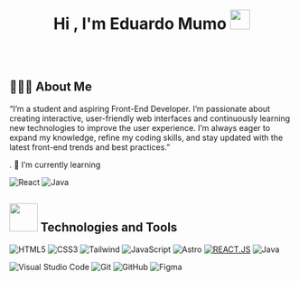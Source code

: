 <h1 align="center">Hi , I'm Eduardo Mumo <img src="https://media.giphy.com/media/hvRJCLFzcasrR4ia7z/giphy.gif" width="35"></h1>
<br> <br>

<h2>👨🏻‍💻 About Me</h2>
<p> “I’m a student and aspiring Front-End Developer. I’m passionate about creating interactive, user-friendly web interfaces and continuously learning new technologies to improve the user experience. I’m always eager to expand my knowledge, refine my coding skills, and stay updated with the latest front-end trends and best practices.”</p> 

 <p> . 🌱 I’m currently learning</p>
 
![React](https://img.shields.io/static/v1?label=&message=REACT.JS&color=%2361DAFB&style=for-the-badge&logo=react&logoColor=grey)
![Java](https://img.shields.io/badge/java-%23ED8B00.svg?style=for-the-badge&logo=openjdk&logoColor=white)
 

<h2> <img src="https://media2.giphy.com/media/QssGEmpkyEOhBCb7e1/giphy.gif?cid=ecf05e47a0n3gi1bfqntqmob8g9aid1oyj2wr3ds3mg700bl&rid=giphy.gif" width="50px"> Technologies  and Tools </h2>

![HTML5](https://img.shields.io/badge/html5-%23E34F26.svg?style=for-the-badge&logo=html5&logoColor=white) 
![CSS3](https://img.shields.io/badge/css3-%231572B6.svg?style=for-the-badge&logo=css3&logoColor=white) 
![Tailwind](https://img.shields.io/badge/Tailwind_CSS-38B2AC?style=for-the-badge&logo=tailwind-css&logoColor=white) 
![JavaScript](https://img.shields.io/badge/javascript-%23323330.svg?style=for-the-badge&logo=javascript&logoColor=%23F7DF1E) 
![Astro](https://img.shields.io/badge/astro-%232C2052.svg?style=for-the-badge&logo=astro&logoColor=white)
    <a href="https://"><img src="https://img.shields.io/static/v1?label=&message=REACT.JS&color=%2361DAFB&style=for-the-badge&logo=react&logoColor=grey" alt="REACT.JS"></a>
    	![Java](https://img.shields.io/badge/java-%23ED8B00.svg?style=for-the-badge&logo=openjdk&logoColor=white)

![Visual Studio Code](https://img.shields.io/badge/Visual%20Studio%20Code-0078d7.svg?style=for-the-badge&logo=visual-studio-code&logoColor=white)
![Git](https://img.shields.io/badge/git-%23F05033.svg?style=for-the-badge&logo=git&logoColor=white)
![GitHub](https://img.shields.io/badge/github-%23121011.svg?style=for-the-badge&logo=github&logoColor=white) 
![Figma](https://img.shields.io/static/v1?label=&message=FIGMA&color=%23552d84&style=for-the-badge&logo=figma&logoColor=whitesmoke) 


<!--
**eduardomumo/eduardomumo** is a ✨ _special_ ✨ repository because its `README.md` (this file) appears on your GitHub profile.

Here are some ideas to get you started:

- 🔭 I’m currently working on ...
- 🌱 I’m currently learning ...
- 👯 I’m looking to collaborate on ...
- 🤔 I’m looking for help with ...
- 💬 Ask me about ...
- 📫 How to reach me: ...
- 😄 Pronouns: ...
- ⚡ Fun fact: ...
-->
